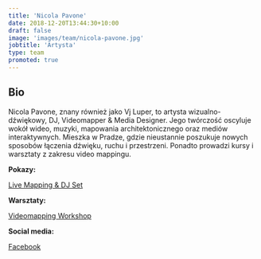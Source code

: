 ```yaml
---
title: 'Nicola Pavone'
date: 2018-12-20T13:44:30+10:00
draft: false
image: 'images/team/nicola-pavone.jpg'
jobtitle: 'Artysta'
type: team
promoted: true
---
```


## Bio

Nicola Pavone, znany również jako Vj Luper, to artysta wizualno-dźwiękowy, DJ, Videomapper & Media Designer. Jego twórczość oscyluje wokół wideo, muzyki, mapowania architektonicznego oraz mediów interaktywnych. Mieszka w Pradze, gdzie nieustannie poszukuje nowych sposobów łączenia dźwięku, ruchu i przestrzeni. Ponadto prowadzi kursy i warsztaty z zakresu video mappingu.


**Pokazy:**

[Live Mapping & DJ Set](/pokazy/live-mapping)

**Warsztaty:**

[Videomapping Workshop](/warsztaty/videomapping-workshop)

**Social media:**

[Facebook](https://www.facebook.com/nicola.pavone)
